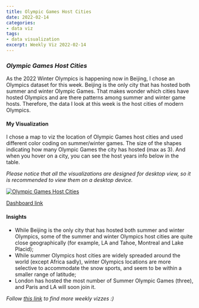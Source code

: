 ```yaml
---
title: Olympic Games Host Cities
date: 2022-02-14
categories:
- data viz
tags:
- data visualization
excerpt: Weekly Viz 2022-02-14
---
```


### *Olympic Games Host Cities*

As the 2022 Winter Olympics is happening now in Beijing, I chose an Olympics dataset for this week. Beijing is the only city that has hosted both summer and winter Olympic Games. That makes wonder which cities have hosted Olympics and are there patterns among summer and winter game hosts. Therefore, the data I look at this week is the host cities of modern Olympics.  

#### My Visualization

I chose a map to viz the location of Olympic Games host cities and used different color coding on summer/winter games. The size of the shapes indicating how many Olympic Games the city has hosted (max as 3). And when you hover on a city, you can see the host years info below in the table.  

*Please notice that all the visualizations are designed for desktop view, so it is recommended to view them on a desktop device.*  

<div class='tableauPlaceholder' id='viz1644901465178' style='position: relative'>
  <noscript><a href='#'>
    <img alt='Olympic Games Host Cities ' src='XJ&#47;XJBY4JCTP&#47;1_rss.png' style='border: none' />
    </a></noscript>
  <object class='tableauViz'  style='display:none;'>
    <param name='host_url' value='https%3A%2F%2Fpublic.tableau.com%2F' />
    <param name='embed_code_version' value='3' />
    <param name='path' value='shared&#47;XJBY4JCTP' />
    <param name='toolbar' value='yes' />
    <param name='static_image' value='XJ&#47;XJBY4JCTP&#47;1.png' />
    <param name='animate_transition' value='yes' />
    <param name='display_static_image' value='yes' />
    <param name='display_spinner' value='yes' />
    <param name='display_overlay' value='yes' />
    <param name='display_count' value='yes' />
    <param name='language' value='en-US' />
    <param name='filter' value='publish=yes' />
  </object></div>      
  <script type='text/javascript'>       
  var divElement = document.getElementById('viz1644901465178');    
  var vizElement = divElement.getElementsByTagName('object')[0];             
  if ( divElement.offsetWidth > 800 ) { vizElement.style.width='600px';vizElement.style.height='627px';} else if ( divElement.offsetWidth > 500 ) { vizElement.style.width='600px';vizElement.style.height='627px';} else { vizElement.style.width='100%';vizElement.style.height='727px';}   
  var scriptElement = document.createElement('script');         
  scriptElement.src = 'https://public.tableau.com/javascripts/api/viz_v1.js';    
  vizElement.parentNode.insertBefore(scriptElement, vizElement);          
</script>
  
[Dashboard link](https://public.tableau.com/views/20220214OlympicGamesHostCities/OlympicGamesHostCities?:language=en-US&publish=yes&:display_count=n&:origin=viz_share_link)
  
#### Insights
* While Beijing is the only city that has hosted both summer and winter Olympics, some of the summer and winter Olympics host cities are quite close geographically (for example, LA and Tahoe, Montreal and Lake Placid);  
* While summer Olympics host cities are widely spreaded around the world (except Africa sadly), winter Olympics locations are more selective to accommodate the snow sports, and seem to be within a smaller range of latitude;  
* London has hosted the most number of Summer Olympic Games (three), and Paris and LA will soon join it.  
    
*Follow [this link](https://yudong-94.github.io/personal-website/project/WeeklyViz2022/) to find more weekly vizzes :)*
